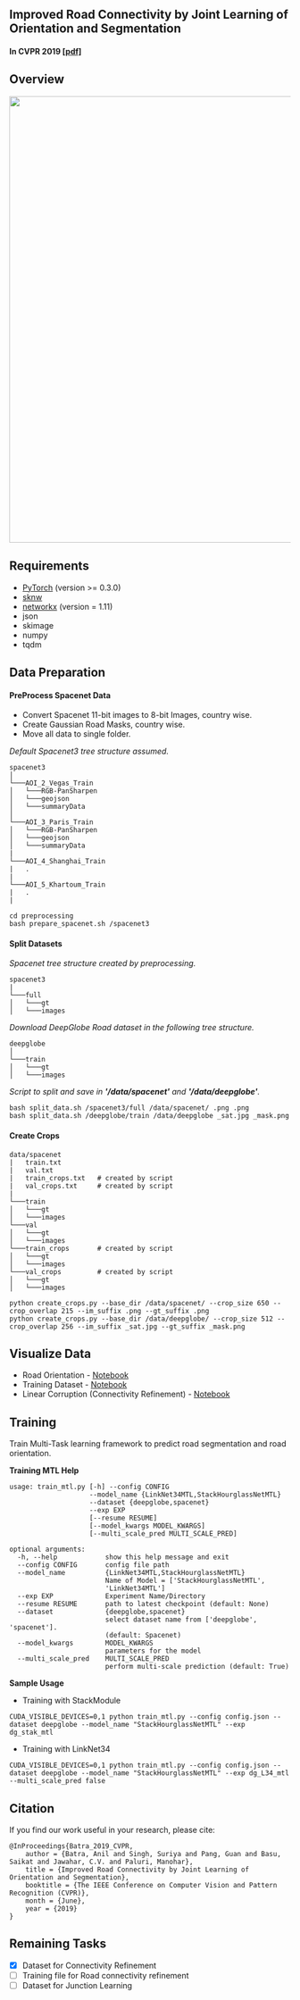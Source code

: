 ## Improved Road Connectivity by Joint Learning of Orientation and Segmentation ##
#### In CVPR 2019 [[pdf]](https://anilbatra2185.github.io/papers/RoadConnectivityCVPR2019.pdf)

## Overview
<img src='https://github.com/anilbatra2185/road_connectivity/blob/master/assests/images/overview.png' width="800">

## Requirements
* [PyTorch](https://pytorch.org/) (version >= 0.3.0)
* [sknw](https://github.com/yxdragon/sknw)
* [networkx](https://networkx.github.io/) (version = 1.11)
* json
* skimage
* numpy
* tqdm

## Data Preparation

#### PreProcess Spacenet Data
- Convert Spacenet 11-bit images to 8-bit Images, country wise.
- Create Gaussian Road Masks, country wise.
- Move all data to single folder.

*Default Spacenet3 tree structure assumed.*
```
spacenet3
│   
└───AOI_2_Vegas_Train
│   └───RGB-PanSharpen
│   └───geojson
│   └───summaryData
│   
└───AOI_3_Paris_Train
│   └───RGB-PanSharpen
│   └───geojson
│   └───summaryData
|
└───AOI_4_Shanghai_Train
|   .
|   
└───AOI_5_Khartoum_Train
|   .
|   
```

```
cd preprocessing
bash prepare_spacenet.sh /spacenet3
```
#### Split Datasets
*Spacenet tree structure created by preprocessing.*
```
spacenet3
|
└───full
│   └───gt
│   └───images
```

*Download DeepGlobe Road dataset in the following tree structure.*
```
deepglobe
│   
└───train
│   └───gt
│   └───images
```
*Script to split and save in **'/data/spacenet'** and **'/data/deepglobe'**.*
```
bash split_data.sh /spacenet3/full /data/spacenet/ .png .png
bash split_data.sh /deepglobe/train /data/deepglobe _sat.jpg _mask.png
```
#### Create Crops

```
data/spacenet
|   train.txt
|   val.txt
|   train_crops.txt   # created by script
|   val_crops.txt     # created by script
|
└───train
│   └───gt
│   └───images
└───val
│   └───gt
│   └───images
└───train_crops       # created by script
│   └───gt
│   └───images
└───val_crops         # created by script
│   └───gt
│   └───images
```
```
python create_crops.py --base_dir /data/spacenet/ --crop_size 650 --crop_overlap 215 --im_suffix .png --gt_suffix .png
python create_crops.py --base_dir /data/deepglobe/ --crop_size 512 --crop_overlap 256 --im_suffix _sat.jpg --gt_suffix _mask.png
```
## Visualize Data
* Road Orientation - [Notebook](https://github.com/anilbatra2185/road_connectivity/blob/master/visualize_tasks.ipynb)
* Training Dataset - [Notebook](https://github.com/anilbatra2185/road_connectivity/blob/master/visualize_dataset.ipynb)
* Linear Corruption (Connectivity Refinement) - [Notebook](https://github.com/anilbatra2185/road_connectivity/blob/master/visualize_dataset_corrupt.ipynb)

## Training

Train Multi-Task learning framework to predict road segmentation and road orientation.

__Training MTL Help__
```
usage: train_mtl.py [-h] --config CONFIG
                    --model_name {LinkNet34MTL,StackHourglassNetMTL}
                    --dataset {deepglobe,spacenet}
                    --exp EXP
                    [--resume RESUME]
                    [--model_kwargs MODEL_KWARGS]
                    [--multi_scale_pred MULTI_SCALE_PRED]

optional arguments:
  -h, --help            show this help message and exit
  --config CONFIG       config file path
  --model_name 			{LinkNet34MTL,StackHourglassNetMTL}
                        Name of Model = ['StackHourglassNetMTL',
                        'LinkNet34MTL']
  --exp EXP             Experiment Name/Directory
  --resume RESUME       path to latest checkpoint (default: None)
  --dataset 			{deepglobe,spacenet}
                        select dataset name from ['deepglobe', 'spacenet'].
                        (default: Spacenet)
  --model_kwargs 		MODEL_KWARGS
                        parameters for the model
  --multi_scale_pred 	MULTI_SCALE_PRED
                        perform multi-scale prediction (default: True)
```

__Sample Usage__

* Training with StackModule
```
CUDA_VISIBLE_DEVICES=0,1 python train_mtl.py --config config.json --dataset deepglobe --model_name "StackHourglassNetMTL" --exp dg_stak_mtl  
```
* Training with LinkNet34
```
CUDA_VISIBLE_DEVICES=0,1 python train_mtl.py --config config.json --dataset deepglobe --model_name "StackHourglassNetMTL" --exp dg_L34_mtl --multi_scale_pred false
```

## Citation
If you find our work useful in your research, please cite:

    @InProceedings{Batra_2019_CVPR,
		author = {Batra, Anil and Singh, Suriya and Pang, Guan and Basu, Saikat and Jawahar, C.V. and Paluri, Manohar},
		title = {Improved Road Connectivity by Joint Learning of Orientation and Segmentation},
		booktitle = {The IEEE Conference on Computer Vision and Pattern Recognition (CVPR)},
		month = {June},
		year = {2019}
	}

## Remaining Tasks
- [x] Dataset for Connectivity Refinement
- [ ] Training file for Road connectivity refinement
- [ ] Dataset for Junction Learning
